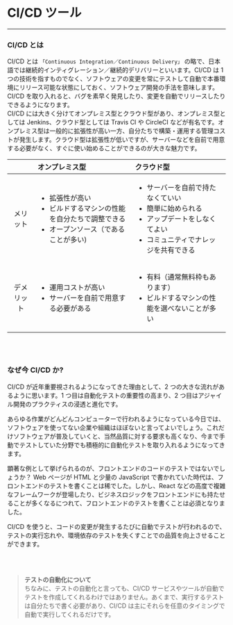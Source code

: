 # CI/CD ツール

---

### CI/CD とは

CI/CD とは `「Continuous Integration／Continuous Delivery」` の略で、日本語では継続的インティグレーション／継続的デリバリーといいます。CI/CD は 1 つの技術を指すものでなく、ソフトウェアの変更を常にテストして自動で本番環境にリリース可能な状態にしておく、ソフトウェア開発の手法を意味します。CI/CD を取り入れると、バグを素早く発見したり、変更を自動でリリースしたりできるようになります。
<br>
CI/CD には大きく分けてオンプレミス型とクラウド型があり、オンプレミス型としては Jenkins、クラウド型としては Travis CI や CircleCI などが有名です。オンプレミス型は一般的に拡張性が高い一方、自分たちで構築・運用する管理コストが発生します。クラウド型は拡張性が低いですが、サーバーなどを自前で用意する必要がなく、すぐに使い始めることができるのが大きな魅力です。

|            | オンプレミス型                                                                                                                | クラウド型                                                                                                                                              |
| :--------: | :---------------------------------------------------------------------------------------------------------------------------- | :------------------------------------------------------------------------------------------------------------------------------------------------------ |
|  メリット  | <ul><li>拡張性が高い</li><li>ビルドするマシンの性能を自分たちで調整できる</li><li>オープンソース（であることが多い)</li></ul> | <ul><li>サーバーを自前で持たなくていい</li><li>簡単に始められる</li><li>アップデートをしなくてよい</li><li>コミュニティでナレッジを共有できる</li></ul> |
| デメリット | <ul><li>運用コストが高い</li><li>サーバーを自前で用意する必要がある</li></ul>                                                 | <ul><li>有料（通常無料枠もあります）</li><li>ビルドするマシンの性能を選べないことが多い</li></ul>                                                       |

<br><br>

### なぜ今 CI/CD か?

CI/CD が近年重要視されるようになってきた理由として、2 つの大きな流れがあるように思います。1 つ目は自動化テストの重要性の高まり、2 つ目はアジャイル開発のプラクティスの浸透と進化です。

あらゆる作業がどんどんコンピューターで行われるようになっている今日では、ソフトウェアを使ってない企業や組織はほぼないと言ってよいでしょう。これだけソフトウェアが普及していくと、当然品質に対する要求も高くなり、今まで手動でテストしていた分野でも積極的に自動化テストを取り入れるようになってきます。

顕著な例として挙げられるのが、フロントエンドのコードのテストではないでしょうか？ Web ページが HTML と少量の JavaScript で書かれていた時代は、フロントエンドのテストを書くことは稀でした。しかし、React などの高度で複雑なフレームワークが登場したり、ビジネスロジックをフロントエンドにも持たせることが多くなるにつれて、フロントエンドのテストを書くことは必須となりました。

CI/CD を使うと、コードの変更が発生するたびに自動でテストが行われるので、テストの実行忘れや、環境依存のテストを失くすことでの品質を向上させることができます。

<br><br>

> **テストの自動化について** <br>
> ちなみに、テストの自動化と言っても、CI/CD サービスやツールが自動でテストを作成してくれるわけではありません。あくまで、実行するテストは自分たちで書く必要があり、CI/CD は主にそれらを任意のタイミングで自動で実行してくれるだけです。

<br><br>
